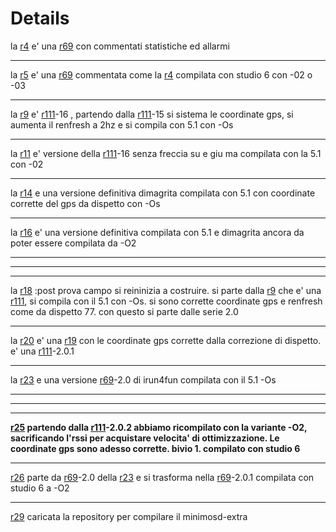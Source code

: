 # Details #

la [r4](https://code.google.com/p/test-fpvlr-dot-com---projects/source/detail?r=4) e' una [r69](https://code.google.com/p/test-fpvlr-dot-com---projects/source/detail?r=69) con commentati statistiche ed allarmi

---

la [r5](https://code.google.com/p/test-fpvlr-dot-com---projects/source/detail?r=5) e' una [r69](https://code.google.com/p/test-fpvlr-dot-com---projects/source/detail?r=69) commentata come la [r4](https://code.google.com/p/test-fpvlr-dot-com---projects/source/detail?r=4) compilata con studio 6 con -02 o -03

---

la [r9](https://code.google.com/p/test-fpvlr-dot-com---projects/source/detail?r=9) e' [r111](https://code.google.com/p/test-fpvlr-dot-com---projects/source/detail?r=111)-16 , partendo dalla [r111](https://code.google.com/p/test-fpvlr-dot-com---projects/source/detail?r=111)-15 si sistema le coordinate gps, si aumenta il renfresh a 2hz e si compila con 5.1 con -Os

---

la [r11](https://code.google.com/p/test-fpvlr-dot-com---projects/source/detail?r=11) e' versione della [r111](https://code.google.com/p/test-fpvlr-dot-com---projects/source/detail?r=111)-16 senza freccia su e giu ma compilata con la 5.1 con -02

---

la [r14](https://code.google.com/p/test-fpvlr-dot-com---projects/source/detail?r=14) e una versione definitiva dimagrita compilata con 5.1 con coordinate corrette del gps da dispetto con -Os

---

la [r16](https://code.google.com/p/test-fpvlr-dot-com---projects/source/detail?r=16) e' una versione definitiva compilata con 5.1 e dimagrita ancora da poter essere compilata da -O2

---


---


---

la [r18](https://code.google.com/p/test-fpvlr-dot-com---projects/source/detail?r=18) :post prova campo si reininizia a costruire. si parte dalla [r9](https://code.google.com/p/test-fpvlr-dot-com---projects/source/detail?r=9) che e' una [r111](https://code.google.com/p/test-fpvlr-dot-com---projects/source/detail?r=111), si compila con il 5.1 con -Os. si sono corrette coordinate gps e renfresh come da dispetto 77. con questo si parte dalle serie 2.0

---

la [r20](https://code.google.com/p/test-fpvlr-dot-com---projects/source/detail?r=20) e' una [r19](https://code.google.com/p/test-fpvlr-dot-com---projects/source/detail?r=19) con le coordinate gps corrette dalla correzione di dispetto. e' una [r111](https://code.google.com/p/test-fpvlr-dot-com---projects/source/detail?r=111)-2.0.1

---

la [r23](https://code.google.com/p/test-fpvlr-dot-com---projects/source/detail?r=23) e una versione [r69](https://code.google.com/p/test-fpvlr-dot-com---projects/source/detail?r=69)-2.0 di irun4fun compilata con il 5.1 -Os

---


---


---


**[r25](https://code.google.com/p/test-fpvlr-dot-com---projects/source/detail?r=25) partendo dalla [r111](https://code.google.com/p/test-fpvlr-dot-com---projects/source/detail?r=111)-2.0.2 abbiamo ricompilato con la variante -O2, sacrificando  l'rssi per acquistare velocita' di ottimizzazione. Le coordinate gps sono adesso corrette. bivio 1. compilato con studio 6**

---

[r26](https://code.google.com/p/test-fpvlr-dot-com---projects/source/detail?r=26) parte da [r69](https://code.google.com/p/test-fpvlr-dot-com---projects/source/detail?r=69)-2.0 della [r23](https://code.google.com/p/test-fpvlr-dot-com---projects/source/detail?r=23) e si trasforma nella [r69](https://code.google.com/p/test-fpvlr-dot-com---projects/source/detail?r=69)-2.0.1 compilata con studio 6 a -O2

---

[r29](https://code.google.com/p/test-fpvlr-dot-com---projects/source/detail?r=29) caricata la repository per compilare il minimosd-extra